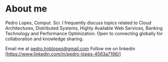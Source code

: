 # About me

Pedro Lopes, Comput. Sci.
I frequently discuss topics related to Cloud Architectures, Distributed Systems, Highly Available Web Services, Banking Technology and Performance Optimization. Open to connecting globally for collaboration and knowledge sharing.

Email me at pedro.hnblopes@gmail.com
Follow me on linkedin [<https://www.linkedin.com/in/pedro-lopes-4563a7196/>]